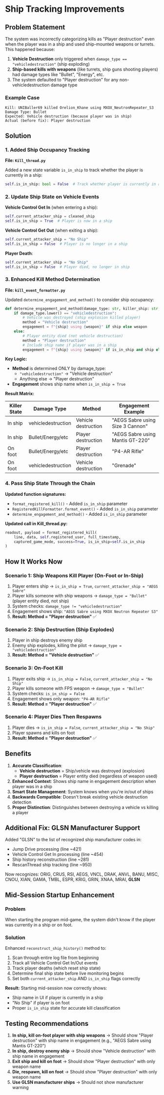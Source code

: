 # Ship Tracking Improvements

## Problem Statement

The system was incorrectly categorizing kills as "Player destruction" even when the player was in a ship and used ship-mounted weapons or turrets. This happened because:

1. **Vehicle Destruction** only triggered when `damage_type == "vehicledestruction"` (ship exploding)
2. **Ship-based kills with weapons** (like turrets, ship guns shooting players) had damage types like "Bullet", "Energy", etc.
3. The system defaulted to "Player destruction" for any non-vehicledestruction damage type

### Example Case
```
Kill: UNIBaller69 killed Orelion_Khane using MXOX_NeutronRepeater_S3
Damage Type: Bullet
Expected: Vehicle destruction (because player was in ship)
Actual (before fix): Player destruction
```

## Solution

### 1. Added Ship Occupancy Tracking

**File: `Kill_thread.py`**

Added a new state variable `is_in_ship` to track whether the player is currently in a ship:

```python
self.is_in_ship: bool = False  # Track whether player is currently in a ship
```

### 2. Update Ship State on Vehicle Events

**Vehicle Control Get In** (when entering a ship):
```python
self.current_attacker_ship = cleaned_ship
self.is_in_ship = True  # Player is now in a ship
```

**Vehicle Control Get Out** (when exiting a ship):
```python
self.current_attacker_ship = "No Ship"
self.is_in_ship = False  # Player is no longer in a ship
```

**Player Death**:
```python
self.current_attacker_ship = "No Ship"
self.is_in_ship = False  # Player died, no longer in ship
```

### 3. Enhanced Kill Method Determination

**File: `kill_event_formatter.py`**

Updated `determine_engagement_and_method()` to consider ship occupancy:

```python
def determine_engagement_and_method(damage_type: str, killer_ship: str, formatted_weapon: str, is_in_ship: bool = False):
    if damage_type.lower() == "vehicledestruction":
        # Vehicle was destroyed (ship explosion killed player)
        method = "Vehicle destruction"
        engagement = f"{ship} using {weapon}" if ship else weapon
    else:
        # Player entity died (not vehicle destruction)
        method = "Player destruction"
        # Include ship name if player was in a ship
        engagement = f"{ship} using {weapon}" if is_in_ship and ship else weapon
```

**Key Logic:**
- **Method** is determined ONLY by damage_type:
  - `"vehicledestruction"` → "Vehicle destruction"
  - Anything else → "Player destruction"
- **Engagement** shows ship name when `is_in_ship = True`

**Result Matrix:**

| Killer State | Damage Type | Method | Engagement Example |
|-------------|-------------|--------|-------------------|
| In ship | vehicledestruction | Vehicle destruction | "AEGS Sabre using Size 3 Cannon" |
| In ship | Bullet/Energy/etc | Player destruction | "AEGS Sabre using Mantis GT-220" |
| On foot | Bullet/Energy/etc | Player destruction | "P4-AR Rifle" |
| On foot | vehicledestruction | Vehicle destruction | "Grenade" |

### 4. Pass Ship State Through the Chain

**Updated function signatures:**
- `format_registered_kill()` - Added `is_in_ship` parameter
- `RegisteredKillFormatter.format_event()` - Added `is_in_ship` parameter
- `determine_engagement_and_method()` - Added `is_in_ship` parameter

**Updated call in Kill_thread.py:**
```python
readout, payload = format_registered_kill(
    line, data, self.registered_user, full_timestamp, 
    captured_game_mode, success=True, is_in_ship=self.is_in_ship
)
```

## How It Works Now

### Scenario 1: Ship Weapons Kill Player (On-Foot or In-Ship)
1. Player enters ship → `is_in_ship = True`, `current_attacker_ship = "AEGS Sabre"`
2. Player kills someone with ship weapons → `damage_type = "Bullet"` (player entity died, not ship)
3. System checks: `damage_type != "vehicledestruction"`
4. Engagement shows ship: `"AEGS Sabre using MXOX Neutron Repeater S3"`
5. **Result: Method = "Player destruction"** ✅

### Scenario 2: Ship Destruction (Ship Explodes)
1. Player in ship destroys enemy ship
2. Enemy ship explodes, killing the pilot → `damage_type = "vehicledestruction"`
3. **Result: Method = "Vehicle destruction"** ✅

### Scenario 3: On-Foot Kill
1. Player exits ship → `is_in_ship = False`, `current_attacker_ship = "No Ship"`
2. Player kills someone with FPS weapon → `damage_type = "Bullet"`
3. System checks: `is_in_ship = False`
4. Engagement shows only weapon: `"P4-AR Rifle"`
5. **Result: Method = "Player destruction"** ✅

### Scenario 4: Player Dies Then Respawns
1. Player dies → `is_in_ship = False`, `current_attacker_ship = "No Ship"`
2. Player spawns and kills on foot
3. **Result: Method = "Player destruction"** ✅

## Benefits

1. **Accurate Classification**: 
   - **Vehicle destruction** = Ship/vehicle was destroyed (explosion)
   - **Player destruction** = Player entity died (regardless of weapon used)
2. **Enhanced Context**: Shows ship name in engagement description when player was in a ship
3. **Smart State Management**: System knows when you're in/out of ships
4. **Backwards Compatible**: Doesn't break existing vehicle destruction detection
5. **Proper Distinction**: Distinguishes between destroying a vehicle vs killing a player

## Additional Fix: GLSN Manufacturer Support

Added "GLSN" to the list of recognized ship manufacturer codes in:
- Jump Drive processing (line ~421)
- Vehicle Control Get In processing (line ~454)  
- Ship history reconstruction (line ~281)
- RescanThread ship tracking (line ~950)

Now recognizes: ORIG, CRUS, RSI, AEGS, VNCL, DRAK, ANVL, BANU, MISC, CNOU, XIAN, GAMA, TMBL, ESPR, KRIG, GRIN, XNAA, MRAI, **GLSN**

## Mid-Session Startup Enhancement

### Problem
When starting the program mid-game, the system didn't know if the player was currently in a ship or on foot.

### Solution
Enhanced `reconstruct_ship_history()` method to:
1. Scan through entire log file from beginning
2. Track all Vehicle Control Get In/Out events
3. Track player deaths (which reset ship state)
4. Determine final ship state before live monitoring begins
5. Set both `current_attacker_ship` AND `is_in_ship` flags correctly

**Result:** Starting mid-session now correctly shows:
- Ship name in UI if player is currently in a ship
- "No Ship" if player is on foot
- Proper `is_in_ship` state for accurate kill classification

## Testing Recommendations

1. **In ship, kill on-foot player with ship weapons** → Should show "Player destruction" with ship name in engagement (e.g., "AEGS Sabre using Mantis GT-220")
2. **In ship, destroy enemy ship** → Should show "Vehicle destruction" with ship name in engagement
3. **Exit ship and kill on foot** → Should show "Player destruction" with only weapon name
4. **Die, respawn, kill on foot** → Should show "Player destruction" with only weapon name
5. **Use GLSN manufacturer ships** → Should not show manufacturer warning
